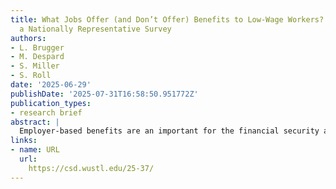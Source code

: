 ```yaml
---
title: What Jobs Offer (and Don’t Offer) Benefits to Low-Wage Workers? Evidence from
  a Nationally Representative Survey
authors:
- L. Brugger
- M. Despard
- S. Miller
- S. Roll
date: '2025-06-29'
publishDate: '2025-07-31T16:58:50.951772Z'
publication_types:
- research brief
abstract: |
  Employer-based benefits are an important for the financial security and well-being of U.S. workers. These benefits are a key path to healthcare access, retirement security, and other       beneficial outcomes. But employers may also offer services that support employees’ financial wellness, and relatively little is known about the extent to which supplemental financial-wellness benefits are offered to low-wage workers or about variation in offerings by industries. Drawing on data from the Workforce Economic Inclusion and Mobility (WEIM) survey of a nationally representative sample of 2,511 low-wage U.S. workers, this Research Brief presents findings on the types of benefits provided by employers to low-wage workers. It reports on the extent to which employers offer common benefits, such as health insurance, and financial wellness benefits such as financial counseling and wage advances. It also considers how the provision of these benefits vary across occupational categories.
links:
- name: URL
  url: 
    https://csd.wustl.edu/25-37/
---
```

